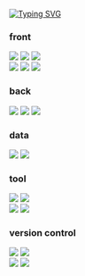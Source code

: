 
[![Typing SVG](https://readme-typing-svg.demolab.com?font=Fira+Code&weight=700&size=32&duration=3000&pause=1000&color=115F1DB3&vCenter=true&random=false&width=800&lines=Welcome+to+nyeong-nyeong+Github.;I+am+a+non-major.;I+first+encountered+software+development;at+the+age+of+27.;I+want+to+develop+in;a+sincere+%2C+fun+and+consistent+way)](https://git.io/typing-svg)

### front
<img src="https://img.shields.io/badge/HTML5-E34F26?style=for-the-badge&logo=HTML5&logoColor=white">
<img src="https://img.shields.io/badge/CSS3-1572B6?style=for-the-badge&logo=CSS3&logoColor=white">
<img src="https://img.shields.io/badge/JavaScript-F7DF1E?style=for-the-badge&logo=JavaScript&logoColor=white">
<br>
<img src="https://img.shields.io/badge/JQuery-0769AD?style=for-the-badge&logo=JQuery&logoColor=white">
<img src="https://img.shields.io/badge/Vue.js-4FC08D?style=for-the-badge&logo=Vue.js&logoColor=white">
<img src="https://img.shields.io/badge/TypeScript-3178C6?style=for-the-badge&logo=TypeScript&logoColor=white">

### back
<img src="https://img.shields.io/badge/JAVA-964b00?style=for-the-badge&logo=JAVA&logoColor=white">
<img src="https://img.shields.io/badge/Spring-6DB33F?style=for-the-badge&logo=Spring&logoColor=white"> 
<img src="https://img.shields.io/badge/Spring Boot-6DB33F?style=for-the-badge&logo=SpringBoot&logoColor=white">

### data
<img src="https://img.shields.io/badge/MySQL-4479A1?style=for-the-badge&logo=MySQL&logoColor=white">
<img src="https://img.shields.io/badge/Oracle-F80000?style=for-the-badge&logo=Oracle&logoColor=white">

### tool
<img src="https://img.shields.io/badge/Eclplise IDE-525C86?style=for-the-badge&logo=Eclipse IDE&logoColor=white">
<img src="https://img.shields.io/badge/Dbeaver-382923?style=for-the-badge&logo=Dbeaver&logoColor=white">
<br>
<img src="https://img.shields.io/badge/intelliJ IDEA-000000?style=for-the-badge&logo=intelliJ IDEA&logoColor=white">
<img src="https://img.shields.io/badge/Visual Studio Code-007ACC?style=for-the-badge&logo=Visual Studio Code&logoColor=white">

### version control
<img src="https://img.shields.io/badge/GitHub-181717?style=for-the-badge&logo=GitHub&logoColor=white">
<img src="https://img.shields.io/badge/Git-F05032?style=for-the-badge&logo=Git&logoColor=white">
<br>
<img src="https://img.shields.io/badge/GitLab-FC6D26?style=for-the-badge&logo=GitLab&logoColor=white">
<img src="https://img.shields.io/badge/Sourcetree-0052CC?style=for-the-badge&logo=Sourcetree&logoColor=white">
